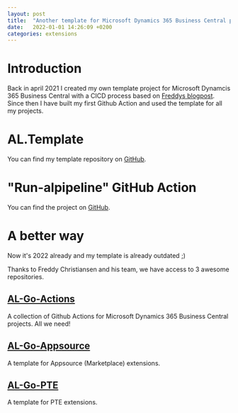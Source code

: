 ```yaml
---
layout: post
title:  "Another template for Microsoft Dynamics 365 Business Central projects"
date:   2022-01-01 14:26:09 +0200
categories: extensions
---
```


# Introduction

Back in april 2021 I created my own template project for Microsoft Dynamcis 365 Business Central with a CICD process based on [Freddys blogpost](https://freddysblog.com/2020/11/14/using-github-for-devops/). Since then I have built my first Github Action and used the template for all my projects.

# AL.Template

You can find my template repository on [GitHub](https://github.com/juliandittmann/AL.Template).

# "Run-alpipeline" GitHub Action

You can find the project on [GitHub](https://github.com/juliandittmann/run-alpipeline).


# A better way

Now it's 2022 already and my template is already outdated ;) 

Thanks to Freddy Christiansen and his team, we have access to 3 awesome repositories.

## [AL-Go-Actions](https://github.com/microsoft/AL-Go-Actions)

A collection of Github Actions for Microsoft Dynamics 365 Business Central projects. All we need! 

## [AL-Go-Appsource](https://github.com/microsoft/AL-Go-AppSource)

A template for Appsource (Marketplace) extensions.

## [AL-Go-PTE](https://github.com/microsoft/AL-Go-PTE)

A template for PTE extensions.